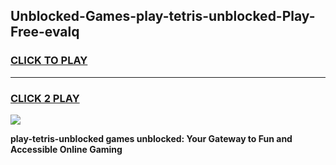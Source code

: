 
## Unblocked-Games-play-tetris-unblocked-Play-Free-evalq
<h3>
<a href="https://premium76.site?title=play-tetris-unblocked&ref=18A1">CLICK TO PLAY</a></h3>
<hr>

<h3>
<a href="https://premium76.site?title=play-tetris-unblocked&ref=18A1">CLICK 2 PLAY</a>
  
</h3>

<a href="https://premium76.site?title=play-tetris-unblocked&ref=18A1"><img src="https://clearcache.store/games.png"></a>


**play-tetris-unblocked games unblocked: Your Gateway to Fun and Accessible Online Gaming**
